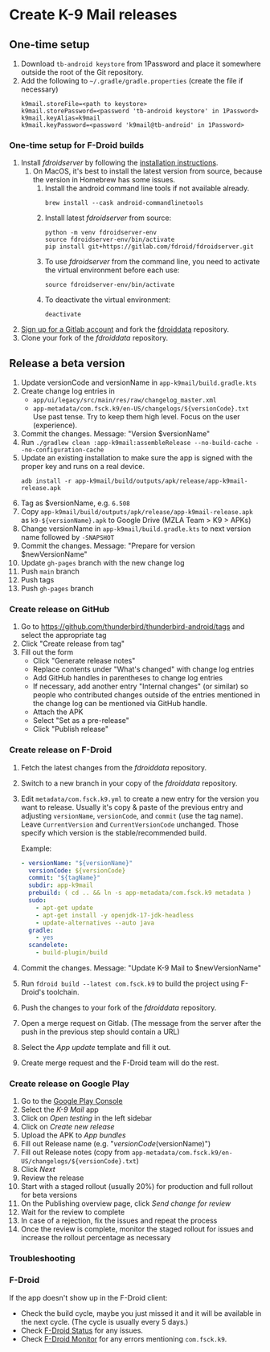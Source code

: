 # Create K-9 Mail releases

## One-time setup

1. Download `tb-android keystore` from 1Password and place it somewhere outside the root of the Git repository.
2. Add the following to `~/.gradle/gradle.properties` (create the file if necessary)
   ```
   k9mail.storeFile=<path to keystore>
   k9mail.storePassword=<password 'tb-android keystore' in 1Password>
   k9mail.keyAlias=k9mail
   k9mail.keyPassword=<password 'k9mail@tb-android' in 1Password>
   ```

### One-time setup for F-Droid builds

1. Install _fdroidserver_ by following
   the [installation instructions](https://f-droid.org/docs/Installing_the_Server_and_Repo_Tools).
   1. On MacOS, it's best to install the latest version from source, because the version in Homebrew has some issues.
      1. Install the android command line tools if not available already.
         ```
         brew install --cask android-commandlinetools
         ```
      2. Install latest _fdroidserver_ from source:
         ```
         python -m venv fdroidserver-env
         source fdroidserver-env/bin/activate
         pip install git+https://gitlab.com/fdroid/fdroidserver.git
         ```
      3. To use _fdroidserver_ from the command line, you need to activate the virtual environment before each use:
         ```
         source fdroidserver-env/bin/activate
         ```
      4. To deactivate the virtual environment:
         ```
         deactivate
         ```
2. [Sign up for a Gitlab account](https://gitlab.com/users/sign_up) and fork
   the [fdroiddata](https://gitlab.com/fdroid/fdroiddata) repository.
3. Clone your fork of the _fdroiddata_ repository.

## Release a beta version

1. Update versionCode and versionName in `app-k9mail/build.gradle.kts`
2. Create change log entries in
   - `app/ui/legacy/src/main/res/raw/changelog_master.xml`
   - `app-metadata/com.fsck.k9/en-US/changelogs/${versionCode}.txt`
     Use past tense. Try to keep them high level. Focus on the user (experience).
3. Commit the changes. Message: "Version $versionName"
4. Run `./gradlew clean :app-k9mail:assembleRelease --no-build-cache --no-configuration-cache`
5. Update an existing installation to make sure the app is signed with the proper key and runs on a real device.
   ```
   adb install -r app-k9mail/build/outputs/apk/release/app-k9mail-release.apk
   ```
6. Tag as $versionName, e.g. `6.508`
7. Copy `app-k9mail/build/outputs/apk/release/app-k9mail-release.apk` as `k9-${versionName}.apk` to Google Drive (MZLA
   Team > K9 > APKs)
8. Change versionName in `app-k9mail/build.gradle.kts` to next version name followed by `-SNAPSHOT`
9. Commit the changes. Message: "Prepare for version $newVersionName"
10. Update `gh-pages` branch with the new change log
11. Push `main` branch
12. Push tags
13. Push `gh-pages` branch

### Create release on GitHub

1. Go to https://github.com/thunderbird/thunderbird-android/tags and select the appropriate tag
2. Click "Create release from tag"
3. Fill out the form
   - Click "Generate release notes"
   - Replace contents under "What's changed" with change log entries
   - Add GitHub handles in parentheses to change log entries
   - If necessary, add another entry "Internal changes" (or similar) so people who contributed changes outside of the
     entries mentioned in the change log can be mentioned via GitHub handle.
   - Attach the APK
   - Select "Set as a pre-release"
   - Click "Publish release"

### Create release on F-Droid

1. Fetch the latest changes from the _fdroiddata_ repository.
2. Switch to a new branch in your copy of the _fdroiddata_ repository.
3. Edit `metadata/com.fsck.k9.yml` to create a new entry for the version you want to release. Usually it's copy & paste
   of the previous entry and adjusting `versionName`, `versionCode`, and `commit` (use the tag name).
   Leave `CurrentVersion` and `CurrentVersionCode` unchanged. Those specify which version is the stable/recommended
   build.

   Example:

   ```yaml
   - versionName: "${versionName}"
     versionCode: ${versionCode}
     commit: "${tagName}"
     subdir: app-k9mail
     prebuild: ( cd .. && ln -s app-metadata/com.fsck.k9 metadata )
     sudo:
       - apt-get update
       - apt-get install -y openjdk-17-jdk-headless
       - update-alternatives --auto java
     gradle:
       - yes
     scandelete:
       - build-plugin/build
   ```

4. Commit the changes. Message: "Update K-9 Mail to $newVersionName"
5. Run `fdroid build --latest com.fsck.k9` to build the project using F-Droid's toolchain.
6. Push the changes to your fork of the _fdroiddata_ repository.
7. Open a merge request on Gitlab. (The message from the server after the push in the previous step should contain a
   URL)
8. Select the _App update_ template and fill it out.
9. Create merge request and the F-Droid team will do the rest.

### Create release on Google Play

1. Go to the [Google Play Console](https://play.google.com/console/)
2. Select the _K-9 Mail_ app
3. Click on _Open testing_ in the left sidebar
4. Click on _Create new release_
5. Upload the APK to _App bundles_
6. Fill out Release name (e.g. "$versionCode ($versionName)")
7. Fill out Release notes (copy from `app-metadata/com.fsck.k9/en-US/changelogs/${versionCode}.txt`)
8. Click _Next_
9. Review the release
10. Start with a staged rollout (usually 20%) for production and full rollout for beta versions
11. On the Publishing overview page, click _Send change for review_
12. Wait for the review to complete
13. In case of a rejection, fix the issues and repeat the process
14. Once the review is complete, monitor the staged rollout for issues and increase the rollout percentage as necessary

### Troubleshooting

### F-Droid

If the app doesn't show up in the F-Droid client:

- Check the build cycle, maybe you just missed it and it will be available in the next cycle. (The cycle is usually every 5 days.)
- Check [F-Droid Status](https://fdroidstatus.org/status/fdroid) for any issues.
- Check [F-Droid Monitor](https://monitor.f-droid.org/builds) for any errors mentioning `com.fsck.k9`.
